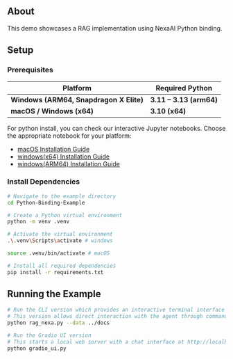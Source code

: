 ## About

This demo showcases a RAG implementation using NexaAI Python binding. 

## Setup

### Prerequisites

| Platform | Required Python | 
|----------|----------------|
| **Windows (ARM64, Snapdragon X Elite)** | **3.11 – 3.13 (arm64)** |
| **macOS / Windows (x64)** | **3.10 (x64)** |

For python install, you can check our interactive Jupyter notebooks. Choose the appropriate notebook for your platform:
- [macOS Installation Guide](../../../bindings/python/notebook/macos.ipynb)
- [windows(x64) Installation Guide](../../../bindings/python/notebook/windows(x64).ipynb)
- [windows(ARM64) Installation Guide](../../../bindings/python/notebook/winodws(arm64).ipynb)

### Install Dependencies

```bash
# Navigate to the example directory
cd Python-Binding-Example

# Create a Python virtual environment
python -m venv .venv

# Activate the virtual environment
.\.venv\Scripts\activate # windows

source .venv/bin/activate # macOS

# Install all required dependencies
pip install -r requirements.txt
```

## Running the Example

```bash
# Run the CLI version which provides an interactive terminal interface
# This version allows direct interaction with the agent through command line
python rag_nexa.py --data ../docs

# Run the Gradio UI version
# This starts a local web server with a chat interface at http://localhost:7860
python gradio_ui.py

```
